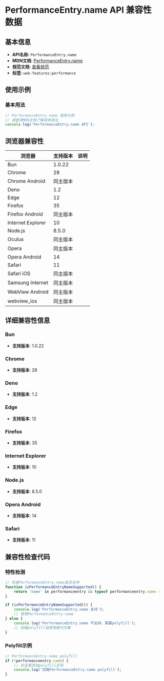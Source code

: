 # PerformanceEntry.name API 兼容性数据

## 基本信息

- **API名称**: `PerformanceEntry.name`
- **MDN文档**: [PerformanceEntry.name](https://developer.mozilla.org/docs/Web/API/PerformanceEntry/name)
- **规范文档**: [查看规范](https://w3c.github.io/performance-timeline/#dom-performanceentry-name)
- **标签**: `web-features:performance`

## 使用示例

### 基本用法

```javascript
// PerformanceEntry.name 使用示例
// 请查阅MDN文档了解具体用法
console.log('PerformanceEntry.name API');
```

## 浏览器兼容性

| 浏览器 | 支持版本 | 说明 |
|--------|----------|------|
| Bun | 1.0.22 |  |
| Chrome | 28 |  |
| Chrome Android | 同主版本 |  |
| Deno | 1.2 |  |
| Edge | 12 |  |
| Firefox | 35 |  |
| Firefox Android | 同主版本 |  |
| Internet Explorer | 10 |  |
| Node.js | 8.5.0 |  |
| Oculus | 同主版本 |  |
| Opera | 同主版本 |  |
| Opera Android | 14 |  |
| Safari | 11 |  |
| Safari iOS | 同主版本 |  |
| Samsung Internet | 同主版本 |  |
| WebView Android | 同主版本 |  |
| webview_ios | 同主版本 |  |

## 详细兼容性信息

### Bun

- **支持版本**: 1.0.22

### Chrome

- **支持版本**: 28

### Deno

- **支持版本**: 1.2

### Edge

- **支持版本**: 12

### Firefox

- **支持版本**: 35

### Internet Explorer

- **支持版本**: 10

### Node.js

- **支持版本**: 8.5.0

### Opera Android

- **支持版本**: 14

### Safari

- **支持版本**: 11

## 兼容性检查代码

### 特性检测

```javascript
// 检查PerformanceEntry.name是否支持
function isPerformanceEntryNameSupported() {
    return 'name' in performanceentry && typeof performanceentry.name === 'function';
}

if (isPerformanceEntryNameSupported()) {
    console.log('PerformanceEntry.name 支持');
    // 使用PerformanceEntry.name
} else {
    console.log('PerformanceEntry.name 不支持，需要polyfill');
    // 加载polyfill或使用替代方案
}
```

### Polyfill示例

```javascript
// PerformanceEntry.name polyfill
if (!performanceentry.name) {
    // 在这里添加polyfill实现
    console.log('加载PerformanceEntry.name polyfill');
}
```

